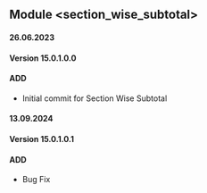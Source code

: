 ## Module <section_wise_subtotal>

#### 26.06.2023
#### Version 15.0.1.0.0
#### ADD
- Initial commit for Section Wise Subtotal

#### 13.09.2024
#### Version 15.0.1.0.1
#### ADD
- Bug Fix